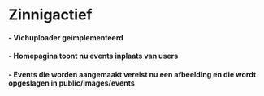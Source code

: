 # Zinnigactief

#### - Vichuploader geimplementeerd
#### - Homepagina toont nu events inplaats van users
#### - Events die worden aangemaakt vereist nu een afbeelding en die wordt opgeslagen in public/images/events
